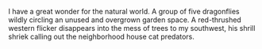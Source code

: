 I have a great wonder for the natural world.  A group of five dragonflies wildly circling an unused and overgrown garden space.  A red-thrushed western flicker disappears into the mess of trees to my southwest, his shrill shriek calling out the neighborhood house cat predators.


